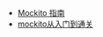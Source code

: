 - [Mockito 指南](https://www.letianbiji.com/java-mockito/mockito-hello-world.html)
- [mockito从入门到通关](https://developer.aliyun.com/article/972712)